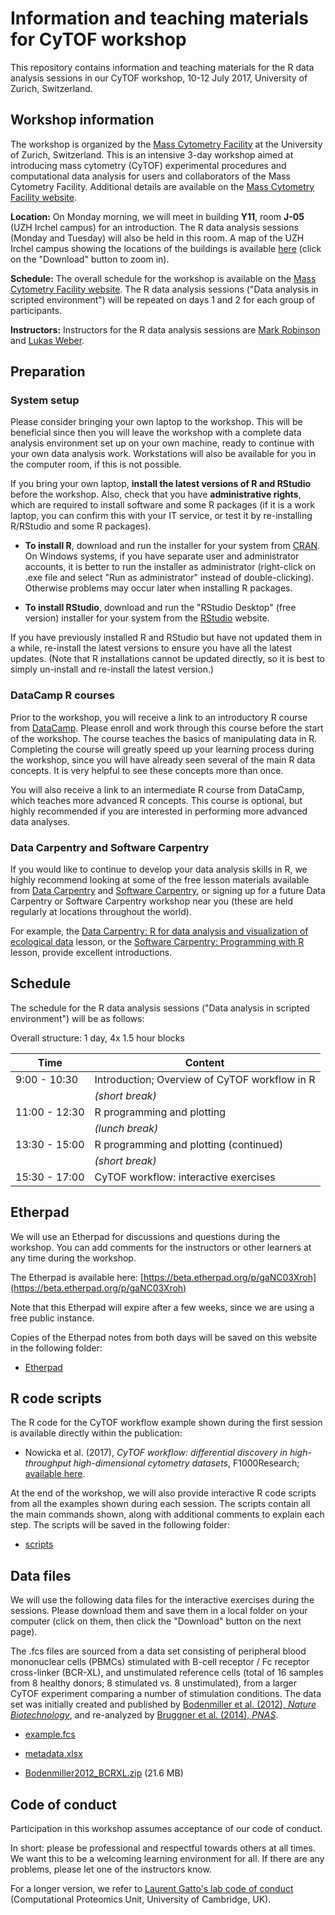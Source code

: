 # Information and teaching materials for CyTOF workshop

This repository contains information and teaching materials for the R data analysis sessions in our CyTOF workshop, 10-12 July 2017, University of Zurich, Switzerland.



## Workshop information

The workshop is organized by the [Mass Cytometry Facility](http://www.cytometry.uzh.ch/en/mcf.html) at the University of Zurich, Switzerland. This is an intensive 3-day workshop aimed at introducing mass cytometry (CyTOF) experimental procedures and computational data analysis for users and collaborators of the Mass Cytometry Facility. Additional details are available on the [Mass Cytometry Facility website](http://www.cytometry.uzh.ch/en/mcf/training.html).

**Location:** On Monday morning, we will meet in building **Y11**, room **J-05** (UZH Irchel campus) for an introduction. The R data analysis sessions (Monday and Tuesday) will also be held in this room. A map of the UZH Irchel campus showing the locations of the buildings is available [here](Irchel_campus_map.png) (click on the "Download" button to zoom in).

**Schedule:** The overall schedule for the workshop is available on the [Mass Cytometry Facility website](http://www.cytometry.uzh.ch/en/mcf/training.html). The R data analysis sessions ("Data analysis in scripted environment") will be repeated on days 1 and 2 for each group of participants.

**Instructors:** Instructors for the R data analysis sessions are [Mark Robinson](http://www.imls.uzh.ch/en/research/robinson.html) and [Lukas Weber](https://github.com/lmweber).



## Preparation

### System setup

Please consider bringing your own laptop to the workshop. This will be beneficial since then you will leave the workshop with a complete data analysis environment set up on your own machine, ready to continue with your own data analysis work. Workstations will also be available for you in the computer room, if this is not possible.

If you bring your own laptop, **install the latest versions of R and RStudio** before the workshop. Also, check that you have **administrative rights**, which are required to install software and some R packages (if it is a work laptop, you can confirm this with your IT service, or test it by re-installing R/RStudio and some R packages).

- **To install R**, download and run the installer for your system from [CRAN](https://cran.r-project.org/). On Windows systems, if you have separate user and administrator accounts, it is better to run the installer as administrator (right-click on .exe file and select "Run as administrator" instead of double-clicking). Otherwise problems may occur later when installing R packages.

- **To install RStudio**, download and run the "RStudio Desktop" (free version) installer for your system from the [RStudio](https://www.rstudio.com/) website.

If you have previously installed R and RStudio but have not updated them in a while, re-install the latest versions to ensure you have all the latest updates. (Note that R installations cannot be updated directly, so it is best to simply un-install and re-install the latest version.)


### DataCamp R courses

Prior to the workshop, you will receive a link to an introductory R course from [DataCamp](https://www.datacamp.com/). Please enroll and work through this course before the start of the workshop. The course teaches the basics of manipulating data in R. Completing the course will greatly speed up your learning process during the workshop, since you will have already seen several of the main R data concepts. It is very helpful to see these concepts more than once.

You will also receive a link to an intermediate R course from DataCamp, which teaches more advanced R concepts. This course is optional, but highly recommended if you are interested in performing more advanced data analyses.


### Data Carpentry and Software Carpentry

If you would like to continue to develop your data analysis skills in R, we highly recommend looking at some of the free lesson materials available from [Data Carpentry](http://www.datacarpentry.org/) and [Software Carpentry](https://software-carpentry.org/), or signing up for a future Data Carpentry or Software Carpentry workshop near you (these are held regularly at locations throughout the world).

For example, the [Data Carpentry: R for data analysis and visualization of ecological data](http://www.datacarpentry.org/R-ecology-lesson/) lesson, or the [Software Carpentry: Programming with R](http://swcarpentry.github.io/r-novice-inflammation/) lesson, provide excellent introductions.



## Schedule

The schedule for the R data analysis sessions ("Data analysis in scripted environment") will be as follows:

Overall structure: 1 day, 4x 1.5 hour blocks


| Time          | Content                                       |
|---------------|-----------------------------------------------|
|  9:00 - 10:30 | Introduction; Overview of CyTOF workflow in R |
|               | *(short break)*                               |
| 11:00 - 12:30 | R programming and plotting                    |
|               | *(lunch break)*                               |
| 13:30 - 15:00 | R programming and plotting (continued)        |
|               | *(short break)*                               |
| 15:30 - 17:00 | CyTOF workflow: interactive exercises         |



## Etherpad

We will use an Etherpad for discussions and questions during the workshop. You can add comments for the instructors or other learners at any time during the workshop.

The Etherpad is available here: [https://beta.etherpad.org/p/gaNC03Xroh](https://beta.etherpad.org/p/gaNC03Xroh)

Note that this Etherpad will expire after a few weeks, since we are using a free public instance.

Copies of the Etherpad notes from both days will be saved on this website in the following folder:

- [Etherpad](Etherpad/)



## R code scripts

The R code for the CyTOF workflow example shown during the first session is available directly within the publication:

- Nowicka et al. (2017), *CyTOF workflow: differential discovery in high-throughput high-dimensional cytometry datasets*, F1000Research; [available here](https://f1000research.com/articles/6-748/v1).

At the end of the workshop, we will also provide interactive R code scripts from all the examples shown during each session. The scripts contain all the main commands shown, along with additional comments to explain each step. The scripts will be saved in the following folder:

- [scripts](scripts/)



## Data files

We will use the following data files for the interactive exercises during the sessions. Please download them and save them in a local folder on your computer (click on them, then click the "Download" button on the next page).

The .fcs files are sourced from a data set consisting of peripheral blood mononuclear cells (PBMCs) stimulated with B-cell receptor / Fc receptor cross-linker (BCR-XL), and unstimulated reference cells (total of 16 samples from 8 healthy donors; 8 stimulated vs. 8 unstimulated), from a larger CyTOF experiment comparing a number of stimulation conditions. The data set was initially created and published by [Bodenmiller et al. (2012), *Nature Biotechnology*](https://www.ncbi.nlm.nih.gov/pubmed/22902532), and re-analyzed by [Bruggner et al. (2014), *PNAS*](https://www.ncbi.nlm.nih.gov/pubmed/24979804).

- [example.fcs](data/example.fcs)

- [metadata.xlsx](data/metadata.xlsx)

- [Bodenmiller2012_BCRXL.zip](data/Bodenmiller2012_BCRXL.zip) (21.6 MB)



## Code of conduct

Participation in this workshop assumes acceptance of our code of conduct.

In short: please be professional and respectful towards others at all times. We want this to be a welcoming learning environment for all. If there are any problems, please let one of the instructors know.

For a longer version, we refer to [Laurent Gatto's lab code of conduct](https://lgatto.github.io/cpu-coc/) (Computational Proteomics Unit, University of Cambridge, UK).


